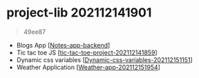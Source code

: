 
# project-lib 202112141901 
> 49ee87

- Blogs App [[Notes-app-backend]]  
- Tic tac toe JS [[tic-tac-toe-project-202112141859]]  
- Dynamic css variables [[Dynamic-css-variables-202112151151]]
- Weather Application [[Weather-app-202112151954]]



[//begin]: # "Autogenerated link references for markdown compatibility"
[Notes-app-backend]: Notes-app-backend "Blogs app backend"
[tic-tac-toe-project-202112141859]: tic-tac-toe-project-202112141859 "tic-tac-toe-project 202112141859"
[Dynamic-css-variables-202112151151]: Dynamic-css-variables-202112151151 "Dynamic-css-variables 202112151151"
[Weather-app-202112151954]: Weather-app-202112151954 "Weather App"
[//end]: # "Autogenerated link references"